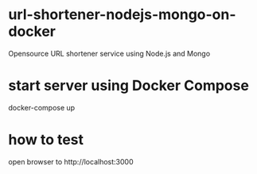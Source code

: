 # url-shortener-nodejs-mongo-on-docker
Opensource URL shortener service using Node.js and Mongo

# start server using Docker Compose
docker-compose up
 
# how to test
open browser to http://localhost:3000
